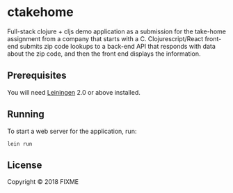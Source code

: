 # ctakehome

Full-stack clojure + cljs demo application as a submission for the take-home
assignment from a company that starts with a C. Clojurescript/React front-end
submits zip code lookups to a back-end API that responds with data about the
zip code, and then the front end displays the information.

## Prerequisites

You will need [Leiningen][1] 2.0 or above installed.

[1]: https://github.com/technomancy/leiningen

## Running

To start a web server for the application, run:

    lein run 

## License

Copyright © 2018 FIXME
